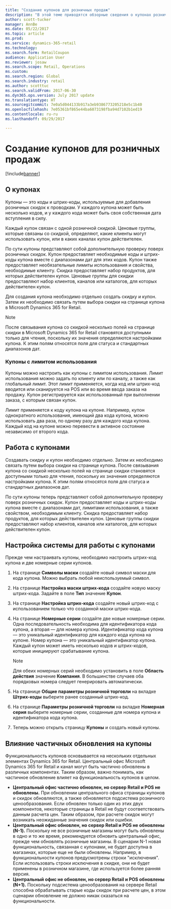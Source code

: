 ```yaml
---
title: "Создание купонов для розничных продаж"
description: "В этой теме приводятся обзорные сведения о купонах розничной торговли и описывается порядок их настройки."
author: scott-tucker
manager: AnnBe
ms.date: 05/22/2017
ms.topic: article
ms.prod: 
ms.service: dynamics-365-retail
ms.technology: 
ms.search.form: RetailCoupon
audience: Application User
ms.reviewer: josaw
ms.search.scope: Retail, Operations
ms.custom: 
ms.search.region: Global
ms.search.industry: retail
ms.author: scotttuc
ms.search.validFrom: 2017-06-30
ms.dyn365.ops.version: July 2017 update
ms.translationtype: HT
ms.sourcegitcommit: 7e0a5d044133b917a3eb9386773205218e5c1b40
ms.openlocfilehash: 7e05361bf865e44ba6073198fba94d7102b1ed19
ms.contentlocale: ru-ru
ms.lasthandoff: 09/29/2017

---
```


# <a name="create-coupons-for-retail-sales"></a>Создание купонов для розничных продаж

[!include[banner](includes/banner.md)]


## <a name="overview-of-coupons"></a>О купонах

Купоны — это коды и штрих-коды, используемые для добавления розничных скидок к проводкам. У каждого купона может быть несколько кодов, и у каждого кода может быть своя собственная дата вступления в силу. 

Каждый купон связан с одной розничной скидкой. Ценовые группы, которые связаны со скидкой, определяют, какие клиенты могут использовать купон, или в каких каналах купон действителен. 

По сути купоны представляют собой дополнительную проверку поверх розничных скидок. Купон предоставляет необходимые коды и штрих-коды купона вместе с диапазонами дат для этих кодов. Купон также предоставляет необязательные лимиты использования и свойства, необходимые клиенту. Скидка предоставляет набор продуктов, для которых действителен купон. Ценовые группы для скидки предоставляют набор клиентов, каналов или каталогов, для которых действителен купон.

Для создания купона необходимо отдельно создать скидку и купон. Затем их необходимо связать путем выбора скидки на странице купона в Microsoft Dynamics 365 for Retail. 

> [!NOTE]
> После связывания купона со скидкой несколько полей на странице скидки в Microsoft Dynamics 365 for Retail становятся доступными только для чтения, поскольку их значения определяются настройками купона. К этим полям относятся поля для статуса и стандартных диапазонов дат.

### <a name="limited-use-coupons"></a>Купоны с лимитом использования

Купоны можно настроить как купоны с лимитом использования. Лимит использования можно задать по клиенту или по каналу, а также как глобальный лимит. Этот лимит применяется, когда код или штрих-код вводится или сканируется на POS или во время ввода заказа на продажу. Купон регистрируется как использованный при выполнении заказа, с которым связан купон.

Лимит применяется к коду купона на купоне. Например, купон однократного использования, имеющий два кода купона, можно использовать два раза, по одному разу для каждого кода купона. Каждый код на купоне можно перевести в активное состояние независимо от второго кода.

## <a name="managing-coupons"></a>Работа с купонами

Создавать скидку и купон необходимо отдельно. Затем их необходимо связать путем выбора скидки на странице купона. После связывания купона со скидкой несколько полей на странице скидки становятся доступными только для чтения, поскольку их значения определяются настройками купона. К этим полям относятся поля для статуса и стандартных диапазонов дат.  

По сути купоны теперь представляют собой дополнительную проверку поверх розничных скидок. Купон предоставляет коды и штрих-коды купона вместе с диапазонами дат, лимитами использования, а также свойством, необходимым клиенту. Скидка предоставляет набор продуктов, для которых действителен купон. Ценовые группы скидки предоставляют набор клиентов, каналов или каталогов, для которых действителен купон.

## <a name="system-setup-for-coupons"></a>Настройка системы для работы с купонами 

Прежде чем настраивать купоны, необходимо настроить штрих-код купона и две номерные серии купонов. 

1.  На странице **Символы маски** создайте новый символ маски для кода купона. Можно выбрать любой неиспользуемый символ.
2.  На странице **Настройка маски штрих-кода** создайте новую маску штрих-кода. Задайте в поле **Тип** значение **Купон**.
3.  На странице **Настройка штрих-кода** создайте новый штрих-код с использованием только что созданной маски штрих-кода.
4.  На странице **Номерные серии** создайте две новые номерные серии. Одна последовательность необходима для идентификатора кода купона, а вторая — для номера купона. Идентификатор кода купона — это уникальный идентификатор для каждого кода купона на купоне. Номер купона — это уникальный идентификатор купона. Каждый купон может иметь несколько кодов и штрих-кодов, которые инициируют срабатывание купона.

    > [!NOTE]
    > Для обеих номерных серий необходимо установить в поле **Область действия** значение **Компания**. В большинстве случаев оба порядковых номера следует генерировать автоматически.

5.  На странице **Общие параметры розничной торговли** на вкладке **Штрих-коды** выберите ранее созданный штрих-код.
6.  На странице **Параметры розничной торговли** на вкладке **Номерная серия** выберите номерные серии, созданные для номера купона и идентификатора кода купона.
7.  Теперь можно открыть страницу **Купоны** и создать новый купоны.

## <a name="the-effect-of-partial-updates-on-coupons"></a>Влияние частичных обновления на купоны

Функциональность купонов основывается на нескольких отдельных элементах Dynamics 365 for Retail. Центральный офис Microsoft Dynamics 365 for Retail и канал могут быть частично обновлены в различных компонентах. Таким образом, важно понимать, как частичное обновление влияет на функциональность купонов в целом.

- **Центральный офис частично обновлен, но сервер Retail и POS не обновлены.** При обновлении центрального офиса страницы купонов и скидок обновляются, а также обновляется подсистема розничного ценообразования. Если обновлен только один из этих двух компонентов, некоторые страницы в Retail не будут соответствовать данным расчета цен. Таким образом, при расчете скидок могут возникать неожиданные значения скидок или ошибки.
- **Центральный офис обновлен, но сервер Retail и POS не обновлены (N-1).** Поскольку не все розничные магазины могут быть обновлены в одно и то же время, рекомендуется обновить центральный офис, прежде чем обновлять розничные магазины. В сценарии N-1 новая функциональность, связанная с купонами, не будет доступна в магазинах, которые еще не были обновлены. Например, в функциональности купонов предусмотрены строки "исключения". Если использовать строки исключения в скидке, они не будет применены в розничном магазине, где используется более ранняя версия.
- **Центральный офис не обновлен, но сервер Retail и POS обновлены (N+1).** Поскольку подсистема ценообразования на сервере Retail способна обрабатывать старые коды скидок при расчете цен, в этом сценарии обновление не должно никак сказаться на функциональности.

